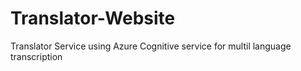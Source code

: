 # Translator-Website
Translator Service using Azure Cognitive service for multil language transcription 
